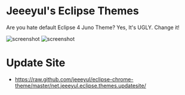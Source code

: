 # Jeeeyul's Eclipse Themes

Are you hate default Eclipse 4 Juno Theme?
Yes, It's UGLY. Change it!

![screenshot](https://github.com/jeeeyul/eclipse-chrome-theme/raw/master/net.jeeeyul.eclipse.themes.build/web-resource/chrome-theme-1.png)
![screenshot](https://github.com/jeeeyul/eclipse-chrome-theme/raw/master/net.jeeeyul.eclipse.themes.build/web-resource/chrome-theme-2.png)

# Update Site
* https://raw.github.com/jeeeyul/eclipse-chrome-theme/master/net.jeeeyul.eclipse.themes.updatesite/